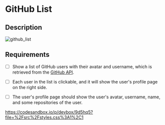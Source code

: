 # GitHub List

## Description

![github_list](hw1.gif)

## Requirements

- [ ] Show a list of GitHub users with their avatar and username, which is retrieved from the [GitHub API](https://api.github.com/users).
- [ ] Each user in the list is clickable, and it will show the user's profile page on the right side.
- [ ] The user's profile page should show the user's avatar, username, name, and some repositories of the user.



https://codesandbox.io/p/devbox/9d5hq5?file=%2Fsrc%2Fstyles.css%3A1%2C1
